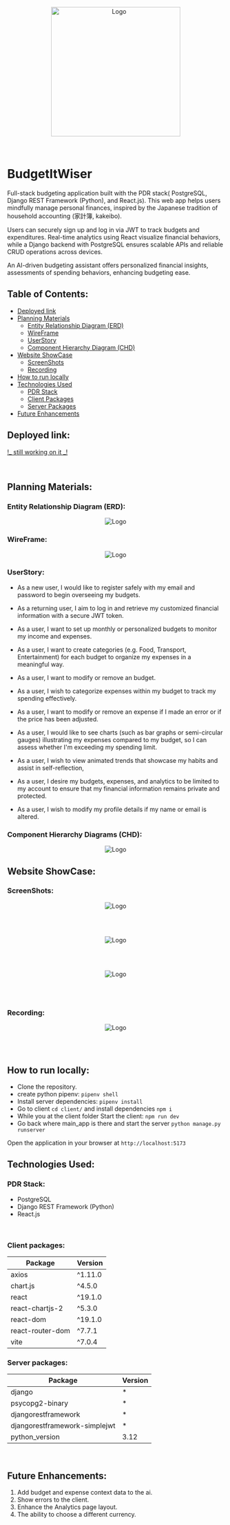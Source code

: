 <p align="center"><img style="width:300px; height: auto;" alt="Logo" src="./client/public/imgs/icon.png"/></p>

<br>

# BudgetItWiser

Full-stack budgeting application built with the PDR stack( PostgreSQL, Django REST Framework (Python), and React.js). This web app helps users mindfully manage personal finances, inspired by the Japanese tradition of household accounting (家計簿, kakeibo).

Users can securely sign up and log in via JWT to track budgets and expenditures. Real-time analytics using React visualize financial behaviors, while a Django backend with PostgreSQL ensures scalable APIs and reliable CRUD operations across devices.

An AI-driven budgeting assistant offers personalized financial insights, assessments of spending behaviors, enhancing budgeting ease.

## Table of Contents:

- [Deployed link](#deployed-link)
- [Planning Materials](#planning-materials)
  - [Entity Relationship Diagram (ERD)](#entity-relationship-diagram-erd)
  - [WireFrame](#wireframe)
  - [UserStory](#userstory)
  - [Component Hierarchy Diagram (CHD)](#component-hierarchy-diagrams-chd)
- [Website ShowCase](#website-showcase)
  - [ScreenShots](#screenshots)
  - [Recording](#recording)
- [How to run locally](#how-to-run-locally)
- [Technologies Used](#technologies-used)
  - [PDR Stack](#pdr-stack)
  - [Client Packages](#client-packages)
  - [Server Packages](#client-packages)
- [Future Enhancements](#future-enhancements)

## Deployed link:

[!_ still working on it _!]()

<br>

## Planning Materials:

### Entity Relationship Diagram (ERD):

<p align="center"><img alt="Logo" src="./images/planningScreenShots/erd.png"/></p>

### WireFrame:

<p align="center"><img alt="Logo" src="./images/planningScreenShots/wireFrame.png"/></p>

### UserStory:

- As a new user, I would like to register safely with my email and password to begin overseeing my budgets.

- As a returning user, I aim to log in and retrieve my customized financial information with a secure JWT token.

- As a user, I want to set up monthly or personalized budgets to monitor my income and expenses.

- As a user, I want to create categories (e.g. Food, Transport, Entertainment) for each budget to organize my expenses in a meaningful way.

- As a user, I want to modify or remove an budget.

- As a user, I wish to categorize expenses within my budget to track my spending effectively.

- As a user, I want to modify or remove an expense if I made an error or if the price has been adjusted.

- As a user, I would like to see charts (such as bar graphs or semi-circular gauges) illustrating my expenses compared to my budget, so I can assess whether I'm exceeding my spending limit.

- As a user, I wish to view animated trends that showcase my habits and assist in self-reflection,

- As a user, I desire my budgets, expenses, and analytics to be limited to my account to ensure that my financial information remains private and protected.

- As a user, I wish to modify my profile details if my name or email is altered.

### Component Hierarchy Diagrams (CHD):

<p align="center"><img alt="Logo" src="./images/planningScreenShots/CHD.png"/></p>

## Website ShowCase:

### ScreenShots:

<p align="center"><img alt="Logo" src="./images/screenShots/Screenshot 2025-08-04 124356.png"/></p>

<br>
<br>

<p align="center"><img alt="Logo" src="./images/screenShots/Screenshot 2025-08-04 124510.png"/></p>

<br>
<br>

<p align="center"><img alt="Logo" src="./images/screenShots/Screenshot 2025-08-04 124639.png"/></p>

<br>
<br>

### Recording:

<p align="center"><img alt="Logo" src="./images/screenShots/record.gif"/></p>

<br>
<br>

## How to run locally:

- Clone the repository.
- create python pipenv: `pipenv shell`
- Install server dependencies: `pipenv install`
- Go to client `cd client/` and install dependencies `npm i`
- While you at the client folder Start the client: `npm run dev`
- Go back where main_app is there and start the server `python manage.py runserver`

Open the application in your browser at `http://localhost:5173`

## Technologies Used:

### PDR Stack:

- PostgreSQL
- Django REST Framework (Python)
- React.js

<br>

### Client packages:

| Package          | Version |
| ---------------- | ------- |
| axios            | ^1.11.0 |
| chart.js         | ^4.5.0  |
| react            | ^19.1.0 |
| react-chartjs-2  | ^5.3.0  |
| react-dom        | ^19.1.0 |
| react-router-dom | ^7.7.1  |
| vite             | ^7.0.4  |

### Server packages:

| Package                       | Version |
| ----------------------------- | ------- |
| django                        | \*      |
| psycopg2-binary               | \*      |
| djangorestframework           | \*      |
| djangorestframework-simplejwt | \*      |
| python_version                | 3.12    |

<br>

## Future Enhancements:

1. Add budget and expense context data to the ai.
2. Show errors to the client.
3. Enhance the Analytics page layout.
4. The ability to choose a different currency.
